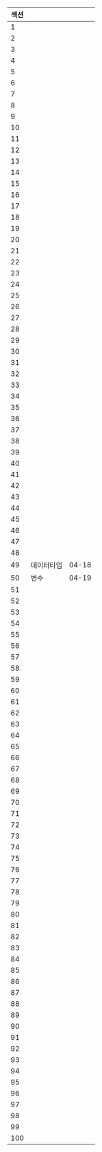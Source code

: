 
| 섹션 |     |     |
|------|-----|-----|
| 1    |     |     |
| 2    |     |     |
| 3    |     |     |
| 4    |     |     |
| 5    |     |     |
| 6    |     |     |
| 7    |     |     |
| 8    |     |     |
| 9    |     |     |
| 10   |     |     |
| 11   |     |     |
| 12   |     |     |
| 13   |     |     |
| 14   |     |     |
| 15   |     |     |
| 16   |     |     |
| 17   |     |     |
| 18   |     |     |
| 19   |     |     |
| 20   |     |     |
| 21   |     |     |
| 22   |     |     |
| 23   |     |     |
| 24   |     |     |
| 25   |     |     |
| 26   |     |     |
| 27   |     |     |
| 28   |     |     |
| 29   |     |     |
| 30   |     |     |
| 31   |     |     |
| 32   |     |     |
| 33   |     |     |
| 34   |     |     |
| 35   |     |     |
| 36   |     |     |
| 37   |     |     |
| 38   |     |     |
| 39   |     |     |
| 40   |     |     |
| 41   |     |     |
| 42   |     |     |
| 43   |     |     |
| 44   |     |     |
| 45   |     |     |
| 46   |     |     |
| 47   |     |     |
| 48   |     |     |
| 49   | 데이터타입    | 04-18    |
| 50   |  변수   |  04-19   |
| 51   |     |     |
| 52   |     |     |
| 53   |     |     |
| 54   |     |     |
| 55   |     |     |
| 56   |     |     |
| 57   |     |     |
| 58   |     |     |
| 59   |     |     |
| 60   |     |     |
| 61   |     |     |
| 62   |     |     |
| 63   |     |     |
| 64   |     |     |
| 65   |     |     |
| 66   |     |     |
| 67   |     |     |
| 68   |     |     |
| 69   |     |     |
| 70   |     |     |
| 71   |     |     |
| 72   |     |     |
| 73   |     |     |
| 74   |     |     |
| 75   |     |     |
| 76   |     |     |
| 77   |     |     |
| 78   |     |     |
| 79   |     |     |
| 80   |     |     |
| 81   |     |     |
| 82   |     |     |
| 83   |     |     |
| 84   |     |     |
| 85   |     |     |
| 86   |     |     |
| 87   |     |     |
| 88   |     |     |
| 89   |     |     |
| 90   |     |     |
| 91   |     |     |
| 92   |     |     |
| 93   |     |     |
| 94   |     |     |
| 95   |     |     |
| 96   |     |     |
| 97   |     |     |
| 98   |     |     |
| 99   |     |     |
| 100  |     |     |
```